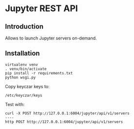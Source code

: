 Jupyter REST API
================

Introduction
------------
Allows to launch Jupyter servers on-demand.

Installation
------------

    virtualenv venv
    . venv/bin/activate
    pip install -r requirements.txt
    python wsgi.py


Copy keyczar keys to:

    /etc/keyczar/keys

Test with:

```
curl -X POST http://127.0.0.1:6004/jupyter/api/v1/servers
----
http POST http://127.0.0.1:6004/jupyter/api/v1/servers
```

